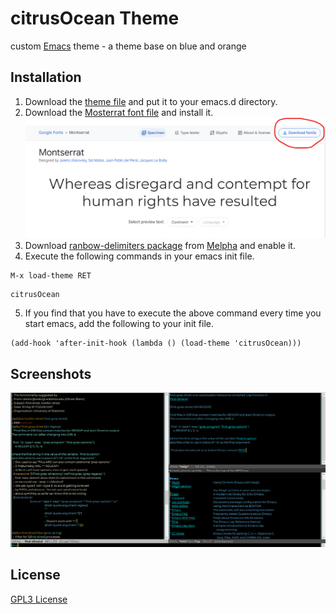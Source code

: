 # citrusOcean Theme
custom [Emacs](https://www.gnu.org/software/emacs/) theme - a theme base on blue and orange

## Installation
1. Download the [theme file](./citrusOcean.el) and put it to your emacs.d directory.
2. Download the [Mosterrat font file](https://fonts.google.com/specimen/Montserrat?query=Mon&preview.text=Mo&preview.text_type=custom) and install it.
  ![](./img/download-font.png)
3. Download [ranbow-delimiters package](https://github.com/Fanael/rainbow-delimiters) from [Melpha](https://melpa.org/#/rainbow-delimiters) and enable it.
4. Execute the following commands in your emacs init file.
  ```elisp
  M-x load-theme RET
  ```
  ```elisp
  citrusOcean
  ```
5. If you find that you have to execute the above command every time you start emacs, add the following to your init file.
  ```elisp
  (add-hook 'after-init-hook (lambda () (load-theme 'citrusOcean)))
  ```
## Screenshots
![screenshot](./img/citrusOcean-bis.png)

## License
[GPL3 License](./LICENSE)
